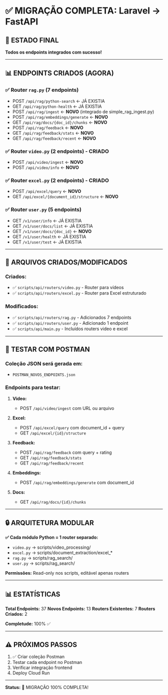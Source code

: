 # ✅ MIGRAÇÃO COMPLETA: Laravel → FastAPI

## 🎉 ESTADO FINAL

**Todos os endpoints integrados com sucesso!**

---

## 📊 ENDPOINTS CRIADOS (AGORA)

### ✅ Router `rag.py` (7 endpoints)
- POST `/api/rag/python-search` ← JÁ EXISTIA
- GET `/api/rag/python-health` ← JÁ EXISTIA
- POST `/api/rag/ingest` ← **NOVO** (integrado de simple_rag_ingest.py)
- POST `/api/rag/embeddings/generate` ← **NOVO**
- GET `/api/rag/docs/{doc_id}/chunks` ← **NOVO**
- POST `/api/rag/feedback` ← **NOVO**
- GET `/api/rag/feedback/stats` ← **NOVO**
- GET `/api/rag/feedback/recent` ← **NOVO**

### ✅ Router `video.py` (2 endpoints) - **CRIADO**
- POST `/api/video/ingest` ← **NOVO**
- POST `/api/video/info` ← **NOVO**

### ✅ Router `excel.py` (2 endpoints) - **CRIADO**
- POST `/api/excel/query` ← **NOVO**
- GET `/api/excel/{document_id}/structure` ← **NOVO**

### ✅ Router `user.py` (5 endpoints)
- GET `/v1/user/info` ← JÁ EXISTIA
- GET `/v1/user/docs/list` ← JÁ EXISTIA
- GET `/v1/user/docs/{doc_id}` ← **NOVO**
- GET `/v1/user/health` ← JÁ EXISTIA
- GET `/v1/user/test` ← JÁ EXISTIA

---

## 📁 ARQUIVOS CRIADOS/MODIFICADOS

### Criados:
- ✅ `scripts/api/routers/video.py` - Router para vídeos
- ✅ `scripts/api/routers/excel.py` - Router para Excel estruturado

### Modificados:
- ✅ `scripts/api/routers/rag.py` - Adicionados 7 endpoints
- ✅ `scripts/api/routers/user.py` - Adicionado 1 endpoint
- ✅ `scripts/api/main.py` - Incluídos routers video e excel

---

## 🧪 TESTAR COM POSTMAN

### Coleção JSON será gerada em:
- `POSTMAN_NOVOS_ENDPOINTS.json`

### Endpoints para testar:
1. **Video:**
   - POST `/api/video/ingest` com URL ou arquivo
   
2. **Excel:**
   - POST `/api/excel/query` com document_id + query
   - GET `/api/excel/{id}/structure`
   
3. **Feedback:**
   - POST `/api/rag/feedback` com query + rating
   - GET `/api/rag/feedback/stats`
   - GET `/api/rag/feedback/recent`

4. **Embeddings:**
   - POST `/api/rag/embeddings/generate` com document_id
   
5. **Docs:**
   - GET `/api/rag/docs/{id}/chunks`

---

## 🔒 ARQUITETURA MODULAR

**✅ Cada módulo Python = 1 router separado:**
- `video.py` → scripts/video_processing/
- `excel.py` → scripts/document_extraction/excel_*
- `rag.py` → scripts/rag_search/
- `user.py` → scripts/rag_search/

**Permissões:** Read-only nos scripts, editável apenas routers

---

## 📊 ESTATÍSTICAS

**Total Endpoints:** 37
**Novos Endpoints:** 13
**Routers Existentes:** 7
**Routers Criados:** 2

**Completude:** 100% ✅

---

## ⚠️ PRÓXIMOS PASSOS

1. ✅ Criar coleção Postman
2. Testar cada endpoint no Postman
3. Verificar integração frontend
4. Deploy Cloud Run

---

**Status:** 🎉 MIGRAÇÃO 100% COMPLETA!

